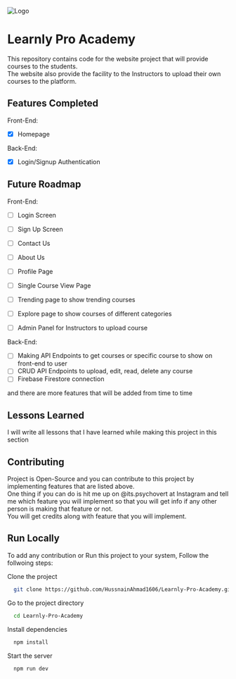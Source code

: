 
![Logo](https://raw.githubusercontent.com/HussnainAhmad1606/Learnly-Pro-Academy/master/public/cover.png)

# Learnly Pro Academy

This repository contains code for the website project that will provide courses to the students.  
The website also provide the facility to the Instructors to upload their own courses to the platform.



## Features Completed
Front-End:
- [x]  Homepage

Back-End:
- [x]  Login/Signup Authentication


## Future Roadmap
Front-End:
- [ ]  Login Screen
- [ ]  Sign Up Screen
- [ ]  Contact Us
- [ ]  About Us
- [ ]  Profile Page
- [ ]  Single Course View Page
- [ ]  Trending page to show trending courses
- [ ]  Explore page to show courses of different categories
- [ ]  Admin Panel for Instructors to upload course




Back-End:
- [ ]  Making API Endpoints to get courses or specific course to show on front-end to user
- [ ]  CRUD API Endpoints to upload, edit, read, delete any course
- [ ]  Firebase Firestore connection

and there are more features that will be added from time to time
## Lessons Learned

I will write all lessons that I have learned while making this project in this section

## Contributing

Project is Open-Source and you can contribute to this project by implementing features that are listed above.  
One thing if you can do is hit me up on @its.psychovert at Instagram and tell me which feature you will implement so that you will get info if any other person is making that feature or not.   
You will get credits along with feature that you will implement.


## Run Locally
To add any contribution or Run this project to your system, Follow the follwoing steps:

Clone the project

```bash
  git clone https://github.com/HussnainAhmad1606/Learnly-Pro-Academy.git
```

Go to the project directory

```bash
  cd Learnly-Pro-Academy
```

Install dependencies

```bash
  npm install
```

Start the server

```bash
  npm run dev
```

